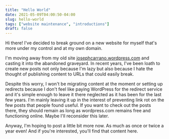 ```yaml
---
title: "Hello World"
date: 2021-05-09T04:00:50-04:00
slug: hello-world
tags: ["website maintenance", "introductions"]
draft: false
---
```




Hi there! I've decided to break ground on a new website for myself that's more under my control and at my own domain. 

I'm moving away from my old site [josephcarrano.wordpress.com](https://josephcarrano.wordpress.com) and casting it into the abandoned graveyard. In recent years, I've been loath to create new posts not only because I'm lazy but also because I hate the thought of publishing content to URLs that could easily break.

Despite this worry, I won't be migrating content at the moment or setting up redirects because I don't feel like paying WordPress for the redirect service and it's simple enough to leave it there neglected as it has been for the last few years. I'm mainly leaving it up in the interest of preventing link rot on the few posts that people found useful. If you want to check out the posts there, they should remain as long as wordpress.com remains free and functioning online. Maybe I'll reconsider this later.

Anyway, I'm hoping to post a little bit more now. As much as once or twice a year even! And if you're interested, you'll find that content here.


